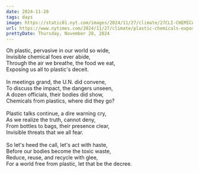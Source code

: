 ```yaml
---
date: 2024-11-28
tags: days
image: https://static01.nyt.com/images/2024/11/27/climate/27CLI-CHEMICALS/27CLI-CHEMICALS-facebookJumbo.jpg
url: https://www.nytimes.com/2024/11/27/climate/plastic-chemicals-exposure.html
prettyDate: Thursday, November 28, 2024
---
```

Oh plastic, pervasive in our world so wide,<br>Invisible chemical foes ever abide,<br>Through the air we breathe, the food we eat,<br>Exposing us all to plastic's deceit.<br><br>In meetings grand, the U.N. did convene,<br>To discuss the impact, the dangers unseen,<br>A dozen officials, their bodies did show,<br>Chemicals from plastics, where did they go?<br><br>Plastic talks continue, a dire warning cry,<br>As we realize the truth, cannot deny,<br>From bottles to bags, their presence clear,<br>Invisible threats that we all fear.<br><br>So let's heed the call, let's act with haste,<br>Before our bodies become the toxic waste,<br>Reduce, reuse, and recycle with glee,<br>For a world free from plastic, let that be the decree.
